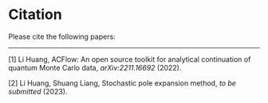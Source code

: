 # Citation

Please cite the following papers:

---

[1] Li Huang, ACFlow: An open source toolkit for analytical continuation of quantum Monte Carlo data, *arXiv:2211.16692* (2022).

[2] Li Huang, Shuang Liang, Stochastic pole expansion method, *to be submitted* (2023).
